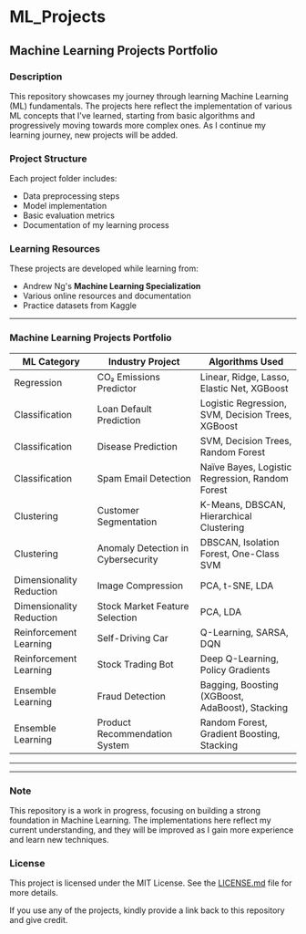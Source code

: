 # ML_Projects
## Machine Learning Projects Portfolio

### Description
This repository showcases my journey through learning Machine Learning (ML) fundamentals. The projects here reflect the implementation of various ML concepts that I've learned, starting from basic algorithms and progressively moving towards more complex ones. As I continue my learning journey, new projects will be added.

### Project Structure
Each project folder includes:
- Data preprocessing steps
- Model implementation
- Basic evaluation metrics
- Documentation of my learning process

### Learning Resources
These projects are developed while learning from:
- Andrew Ng's **Machine Learning Specialization**
- Various online resources and documentation
- Practice datasets from Kaggle

---

### Machine Learning Projects Portfolio

| **ML Category** | **Industry Project** | **Algorithms Used** |
|---------------|------------------|----------------|
| Regression | CO₂ Emissions Predictor | Linear, Ridge, Lasso, Elastic Net, XGBoost |
| Classification | Loan Default Prediction | Logistic Regression, SVM, Decision Trees, XGBoost |
| Classification | Disease Prediction | SVM, Decision Trees, Random Forest |
| Classification | Spam Email Detection | Naïve Bayes, Logistic Regression, Random Forest |
| Clustering | Customer Segmentation | K-Means, DBSCAN, Hierarchical Clustering |
| Clustering | Anomaly Detection in Cybersecurity | DBSCAN, Isolation Forest, One-Class SVM |
| Dimensionality Reduction | Image Compression | PCA, t-SNE, LDA |
| Dimensionality Reduction | Stock Market Feature Selection | PCA, LDA |
| Reinforcement Learning | Self-Driving Car | Q-Learning, SARSA, DQN |
| Reinforcement Learning | Stock Trading Bot | Deep Q-Learning, Policy Gradients |
| Ensemble Learning | Fraud Detection | Bagging, Boosting (XGBoost, AdaBoost), Stacking |
| Ensemble Learning | Product Recommendation System | Random Forest, Gradient Boosting, Stacking |

---

---

### Note
This repository is a work in progress, focusing on building a strong foundation in Machine Learning. The implementations here reflect my current understanding, and they will be improved as I gain more experience and learn new techniques.

### License
This project is licensed under the MIT License. See the [LICENSE.md](LICENSE.md) file for more details.

If you use any of the projects, kindly provide a link back to this repository and give credit.
